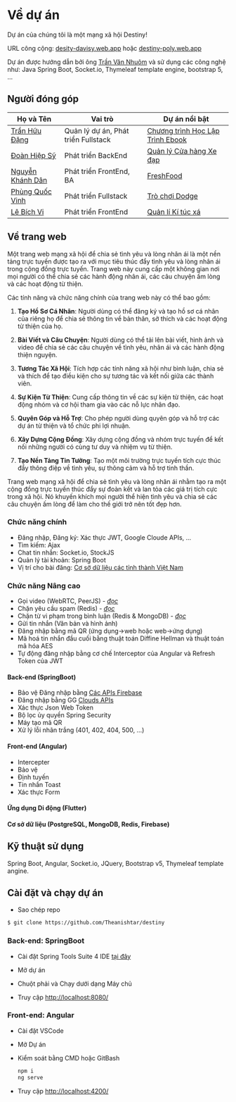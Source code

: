 # Về dự án

Dự án của chúng tôi là một mạng xã hội Destiny!

URL công cộng: [desity-davisy.web.app](https://destiny-davisy.web.app) hoặc [destiny-poly.web.app](https://destiny-poly.web.app)

Dự án được hướng dẫn bởi ông [Trần Văn Nhuôm](https://github.com/tvnhuom/) và sử dụng các công nghệ như: Java Spring Boot, Socket.io, Thymeleaf template engine, bootstrap 5, ...

## Người đóng góp
| Họ và Tên | Vai trò | Dự án nổi bật |
|-----------|------|--------------------|
|[Trần Hữu Đặng]() | Quản lý dự án, Phát triển Fullstack | [Chương trình Học Lập Trình Ebook](https://angurvad-5559e.web.app/)  
|[Đoàn Hiệp Sỹ]() | Phát triển BackEnd | [Quản lý Cửa hàng Xe đạp](https://github.com/DoanSy16/biker-shop-manager)  
|[Nguyễn Khánh Dân]() | Phát triển FrontEnd, BA | [FreshFood](https://github.com/NguyenKhanhDan/FreshFood)  
|[Phùng Quốc Vinh]() | Phát triển Fullstack | [Trò chơi Dodge](https://github.com/Dinhisme/DodgeGame)  
|[Lê Bích Vi]() | Phát triển FrontEnd | [Quản lí Kí túc xá](https://github.com/TheBank0911/Quanlikitucxa)



## Về trang web 
Một trang web mạng xã hội để chia sẻ tình yêu và lòng nhân ái là một nền tảng trực tuyến được tạo ra với mục tiêu thúc đẩy tình yêu và lòng nhân ái trong cộng đồng trực tuyến. Trang web này cung cấp một không gian nơi mọi người có thể chia sẻ các hành động nhân ái, các câu chuyện ấm lòng và các hoạt động từ thiện.

Các tính năng và chức năng chính của trang web này có thể bao gồm:

1. **Tạo Hồ Sơ Cá Nhân**: Người dùng có thể đăng ký và tạo hồ sơ cá nhân của riêng họ để chia sẻ thông tin về bản thân, sở thích và các hoạt động từ thiện của họ.

2. **Bài Viết và Câu Chuyện**: Người dùng có thể tải lên bài viết, hình ảnh và video để chia sẻ các câu chuyện về tình yêu, nhân ái và các hành động thiện nguyện.

3. **Tương Tác Xã Hội**: Tích hợp các tính năng xã hội như bình luận, chia sẻ và thích để tạo điều kiện cho sự tương tác và kết nối giữa các thành viên.

4. **Sự Kiện Từ Thiện**: Cung cấp thông tin về các sự kiện từ thiện, các hoạt động nhóm và cơ hội tham gia vào các nỗ lực nhân đạo.

5. **Quyên Góp và Hỗ Trợ**: Cho phép người dùng quyên góp và hỗ trợ các dự án từ thiện và tổ chức phi lợi nhuận.

6. **Xây Dựng Cộng Đồng**: Xây dựng cộng đồng và nhóm trực tuyến để kết nối những người có cùng tư duy và nhiệm vụ từ thiện.

7. **Tạo Nền Tảng Tin Tưởng**: Tạo một môi trường trực tuyến tích cực thúc đẩy thông điệp về tình yêu, sự thông cảm và hỗ trợ tinh thần.

Trang web mạng xã hội để chia sẻ tình yêu và lòng nhân ái nhằm tạo ra một cộng đồng trực tuyến thúc đẩy sự đoàn kết và lan tỏa các giá trị tích cực trong xã hội. Nó khuyến khích mọi người thể hiện tình yêu và chia sẻ các câu chuyện ấm lòng để làm cho thế giới trở nên tốt đẹp hơn.

### Chức năng chính
- Đăng nhập, Đăng ký: Xác thực JWT, Google Cloude APIs, ...
- Tìm kiếm: Ajax
- Chat tin nhắn: Socket.io, StockJS
- Quản lý tài khoản: Spring Boot
- Vị trí cho bài đăng: [Cơ sở dữ liệu các tỉnh thành Việt Nam](https://github.com/dangtranhuu/vietnamese-provinces-database)

### Chức năng Nâng cao
- Gọi video (WebRTC, PeerJS) - <i>[đọc](https://github.com/theanishtar/video-call-webrtc)</i>
- Chặn yêu cầu spam (Redis) - <i>[đọc](https://github.com/theanishtar/spam-request-filter)</i>
- Chặn từ vi phạm trong bình luận (Redis & MongoDB) - <i>[đọc](https://github.com/theanishtar/check-badwords)</i>
- Gửi tin nhắn (Văn bản và hình ảnh)
- Đăng nhập bằng mã QR (ứng dụng->web hoặc web->ứng dụng)
- Mã hoá tin nhắn đầu cuối bằng thuật toán Diffine Hellman và thuật toán mã hóa AES
- Tự động đăng nhập bằng cơ chế Interceptor của Angular và Refresh Token của JWT

#### Back-end (SpringBoot)
- Bảo vệ Đăng nhập bằng [Các APIs Firebase](https://console.firebase.google.com/u/1/project/davitickets-2e627/database/davitickets-2e627-default-rtdb/data/~2Flogin~2Fshield)
- Đăng nhập bằng GG [Clouds APIs]()
- Xác thực Json Web Token
- Bộ lọc ủy quyền Spring Security
- Máy tạo mã QR
- Xử lý lỗi nhãn trắng (401, 402, 404, 500, ...)

#### Front-end (Angular)
- Intercepter
- Bảo vệ
- Định tuyến
- Tin nhắn Toast
- Xác thực Form

#### Ứng dụng Di động (Flutter)

#### Cơ sở dữ liệu (PostgreSQL, MongoDB, Redis, Firebase)


## Kỹ thuật sử dụng

Spring Boot, Angular, Socket.io, JQuery, Bootstrap v5, Thymeleaf template angine.



<!-- ## Mục lục (tuỳ chọn)

- Yêu cầu
- Các module được đề xuất
- Cài đặt
- Cấu hình
- Xử lý sự cố
- Câu hỏi thường gặp
- Người duy trì -->

## Cài đặt và chạy dự án

- Sao chép repo
```bash
$ git clone https://github.com/Theanishtar/destiny
```
### Back-end: SpringBoot

- Cài đặt Spring Tools Suite 4 IDE [tại đây](https://spring.io/tools)

- Mở dự án 

- Chuột phải và Chạy dưới dạng Máy chủ

- Truy cập [http://localhost:8080/](http://localhost:8080/)

  
### Front-end: Angular

- Cài đặt VSCode
- Mở Dự án
- Kiểm soát bằng CMD hoặc GitBash
  
  ``` bash
  npm i
  ng serve
   ```
  
- Truy cập [http://localhost:4200/](http://localhost:4200/)
